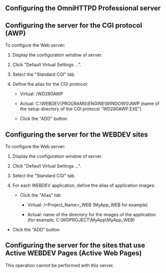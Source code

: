 
## Configuring the OmniHTTPD Professional server
			



<a name="NOTE1"></a>
<a name="NOTE1_1"></a>


## Configuring the server for the CGI protocol (AWP)
<a name="configuring_the_server_for_the_cgi_protocol_awp_ELTTEXTE000098"></a>
To configure the Web server:

1. Display the configuration window of server.

2. Click "Default Virtual Settings ...".

3. Select the "Standard CGI" tab.

4. Define the alias for the CGI protocol:

	- Virtual: /WD280AWP

	- Actual: C:\\WEBDEV\\PROGRAMS\\ENGINE\\WINDOWS\\AWP (name of the setup directory of the CGI protocol "WD280AWP.EXE")

	- Click the "ADD" button







<a name="NOTE2"></a>
<a name="NOTE2_1"></a>


## Configuring the server for the WEBDEV sites
<a name="configuring_the_server_for_the_webdev_sites_ELTTEXTE000122"></a>
To configure the Web server: 

1. Display the configuration window of server.

2. Click "Default Virtual Settings ...".

3. Select the "Standard CGI" tab.

4. For each WEBDEV application, define the alias of application images:

	- Click the "Alias" tab

		- Virtual: /&lt;Project_Name&gt;_WEB (MyApp_WEB for example)

		- Actual: name of the directory for the images of the application  
						(for example, C:\\WDPROJECT\\MyApp\\MyApp_WEB)




- Click the "ADD" button




<a name="NOTE3"></a>
<a name="NOTE3_1"></a>


## Configuring the server for the sites that use Active WEBDEV Pages (Active Web Pages)
<a name="configuring_the_server_for_the_sites_that_use_active_webdev_pages_active_web_pages_ELTTEXTE000146"></a>
This operation cannot be performed with this server.


